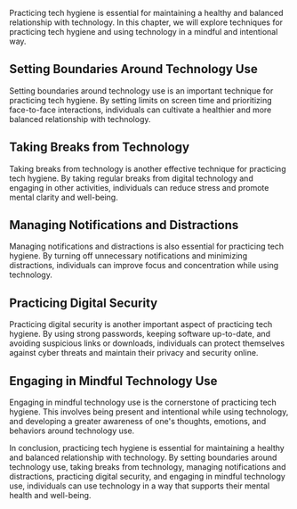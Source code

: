 
Practicing tech hygiene is essential for maintaining a healthy and balanced relationship with technology. In this chapter, we will explore techniques for practicing tech hygiene and using technology in a mindful and intentional way.

Setting Boundaries Around Technology Use
----------------------------------------

Setting boundaries around technology use is an important technique for practicing tech hygiene. By setting limits on screen time and prioritizing face-to-face interactions, individuals can cultivate a healthier and more balanced relationship with technology.

Taking Breaks from Technology
-----------------------------

Taking breaks from technology is another effective technique for practicing tech hygiene. By taking regular breaks from digital technology and engaging in other activities, individuals can reduce stress and promote mental clarity and well-being.

Managing Notifications and Distractions
---------------------------------------

Managing notifications and distractions is also essential for practicing tech hygiene. By turning off unnecessary notifications and minimizing distractions, individuals can improve focus and concentration while using technology.

Practicing Digital Security
---------------------------

Practicing digital security is another important aspect of practicing tech hygiene. By using strong passwords, keeping software up-to-date, and avoiding suspicious links or downloads, individuals can protect themselves against cyber threats and maintain their privacy and security online.

Engaging in Mindful Technology Use
----------------------------------

Engaging in mindful technology use is the cornerstone of practicing tech hygiene. This involves being present and intentional while using technology, and developing a greater awareness of one's thoughts, emotions, and behaviors around technology use.

In conclusion, practicing tech hygiene is essential for maintaining a healthy and balanced relationship with technology. By setting boundaries around technology use, taking breaks from technology, managing notifications and distractions, practicing digital security, and engaging in mindful technology use, individuals can use technology in a way that supports their mental health and well-being.
